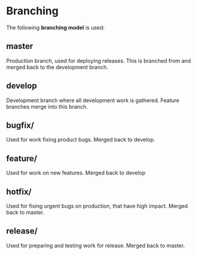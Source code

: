 
# Branching

The following **branching model** is used:

## master

Production branch, used for deploying releases. This is branched from and merged back to the development branch.

## develop

Development branch where all development work is gathered. Feature branches merge into this branch.

## bugfix/

Used for work fixing product bugs. Merged back to develop.

## feature/

Used for work on new features. Merged back to develop

## hotfix/

Used for fixing urgent bugs on production, that have high impact. Merged back to master.

## release/

Used for preparing and testing work for release. Merged back to master.
